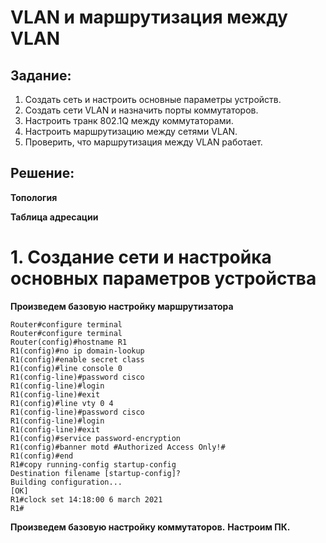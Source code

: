 # VLAN и маршрутизация между VLAN
## Задание:
1. Создать сеть и настроить основные параметры устройств.
2. Создать сети VLAN и назначить порты коммутаторов.
3. Настроить транк 802.1Q между коммутаторами.
4. Настроить маршрутизацию между сетями VLAN.
5. Проверить, что маршрутизация между VLAN работает.
## Решение:



**Топология**

**Таблица адресации**


# 1. Создание сети и настройка основных параметров устройства
**Произведем базовую настройку маршрутизатора** 

```Router>enable
Router#configure terminal
Router#configure terminal
Router(config)#hostname R1
R1(config)#no ip domain-lookup 
R1(config)#enable secret class
R1(config)#line console 0
R1(config-line)#password cisco
R1(config-line)#login 
R1(config-line)#exit
R1(config)#line vty 0 4
R1(config-line)#password cisco
R1(config-line)#login         
R1(config-line)#exit          
R1(config)#service password-encryption 
R1(config)#banner motd #Authorized Access Only!#
R1(config)#end
R1#copy running-config startup-config
Destination filename [startup-config]? 
Building configuration...
[OK]
R1#clock set 14:18:00 6 march 2021
R1#
```

**Произведем базовую настройку коммутаторов.** 
**Настроим ПК.**
